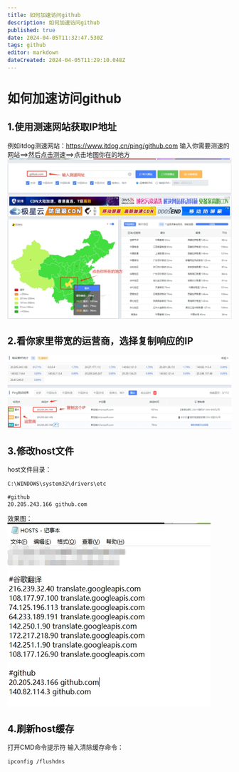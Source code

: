 ```yaml
---
title: 如何加速访问github
description: 如何加速访问github
published: true
date: 2024-04-05T11:32:47.530Z
tags: github
editor: markdown
dateCreated: 2024-04-05T11:29:10.048Z
---
```


# 如何加速访问github
## 1.使用测速网站获取IP地址
例如itdog测速网站：https://www.itdog.cn/ping/github.com
输入你需要测速的网站==>然后点击测速==>点击地图你在的地方
![itdog测速.png](/wiki/wiki/itdog测速.png)

## 2.看你家里带宽的运营商，选择复制响应的IP
![选择响应ip.png](/wiki/wiki/选择响应ip.png)

## 3.修改host文件
host文件目录：
```
C:\WINDOWS\system32\drivers\etc
```
```
#github
20.205.243.166 github.com
```
效果图：
![host文件.png](/wiki/wiki/host文件.png)

## 4.刷新host缓存
打开CMD命令提示符
输入清除缓存命令：
```
ipconfig /flushdns  
```
